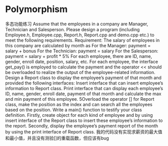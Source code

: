 # Polymorphism
多态功能练习
Assume that the employees in a company are Manager, Technician and Salesperson. Please design a program (including Employee.h, Employee.cpp, Report.h, Report.cpp and demo.cpp etc.) to meet the following requirements.
Requirement:
The salary of employees in this company are calculated by month as
For the Manager:		payment = salary + bonus
For the Technician:	payment = salary
For the Salesperson:	payment = salary + profit * 5%
For each employee, there are ID, name, gender, enroll date, position, salary, etc.
For each employee, the interface get_pay() is employed to calculate the payment and the operator << should be overloaded to realize the output of the employee-related information.
Design a Report class to display the employee’s payment of that month and provided the following interfaces:
Insert interface that can insert employee’s information to Report class.
Print interface that can display each employee’s ID, name, gender, enroll date, payment of that month and calculate the max and min payment of this employee.
5Overload the operator [] for Report class, make the position as the index and can search all the employees based on the position.
Write a main() function to testify your class definition.
Firstly, create object for each kind of employee and by using insert interface of the Report class to insert these employee’s information to the report.
Secondly, display the employee’s payment report of the month by using the print interface of Report class.
我的代码没有实现求薪资的最大值和最小值，并且没有测验[]的重载函数，但应该有bug
